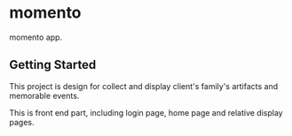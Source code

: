 # momento

momento app.

## Getting Started

This project is design for collect and display client's family's artifacts and memorable events.

This is front end part, including login page, home page and relative display pages.
